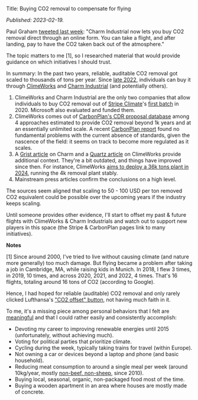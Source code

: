 Title: Buying CO2 removal to compensate for flying

*Published: 2023-02-19.*

Paul Graham [tweeted last week](https://twitter.com/paulg/status/1624566028285145091): "Charm Industrial now lets you buy CO2 removal direct through an online form. You can take a flight, and after landing, pay to have the CO2 taken back out of the atmosphere."

The topic matters to me [1], so I researched material that would provide guidance on which initiatives I should trust.

In summary: In the past two years, reliable, auditable CO2 removal got scaled to thousands of tons per year. Since [late 2022](https://web.archive.org/web/20221001000000*/https://climeworks.com/actnow), individuals can buy it through [ClimeWorks](https://climeworks.com/actnow) and [Charm Industrial](https://charmindustrial.com/buy) (and potentially others).

1. ClimeWorks and Charm Industrial are the only two companies that allow individuals to buy CO2 removal out of [Stripe Climate](https://stripe.com/en-de/climate)'s [first batch](https://github.com/stripe/carbon-removal-source-materials/tree/master/Project%20Applications/2020) in 2020. Microsoft also evaluated and funded them.
2. ClimeWorks comes out of [CarbonPlan's CDR proposal database](https://carbonplan.org/research/cdr-database) among 4 approaches estimated to provide CO2 removal beyond 1k years and at an essentially unlimited scale. A recent [CarbonPlan report](https://carbonplan.org/research/cdr-scale-barriers) found no fundamental problems with the current absence of standards, given the nascence of the field: it seems on track to become more regulated as it scales.
3. A [Grist article](https://grist.org/climate-energy/lucky-charm/) on Charm and a [Quartz article](https://qz.com/1100221/the-worlds-first-negative-emissions-plant-has-opened-in-iceland-turning-carbon-dioxide-into-stone) on ClimeWorks provide additional context. They're a bit outdated, and things have improved since then. For instance, ClimeWorks [aims to deploy a 36k tons plant in 2024](https://en.wikipedia.org/wiki/Climeworks), running the 4k removal plant stably.
4. Mainstream press articles confirm the conclusions on a high level.

The sources seem aligned that scaling to 50 - 100 USD per ton removed CO2 equivalent could be possible over the upcoming years if the industry keeps scaling.

Until someone provides other evidence, I'll start to offset my past & future flights with ClimeWorks & Charm Industrials and watch out to support new players in this space (the Stripe & CarbonPlan pages link to many initiatives).

**Notes**

[1] Since around 2000, I've tried to live without causing climate (and nature more generally) too much damage. But flying became a problem after taking a job in Cambridge, MA, while raising kids in Munich. In 2018, I flew 3 times, in 2019, 10 times, and across 2020, 2021, and 2022, 4 times. That's 16 flights, totaling around 16 tons of CO2 (according to Google).

Hence, I had hoped for reliable (auditable) CO2 removal and only rarely clicked Lufthansa's ["CO2 offset" button](https://www.lufthansa.com/de/en/offset-flight), not having much faith in it.

To me, it's a missing piece among personal behaviors that I felt are [meaningful](https://ourworldindata.org/emissions-by-sector) and that I could rather easily and consistently accomplish:

* Devoting my career to improving renewable energies until 2015 (unfortunately, without achieving much).
* Voting for political parties that prioritize climate.
* Cycling during the week, typically taking trains for travel (within Europe).
* Not owning a car or devices beyond a laptop and phone (and basic household).
* Reducing meat consumption to around a single meal per week (around 10kg/year, mostly [non-beef, non-sheep](https://hannahritchie.com/rationalising-respiration-in-livestock-emissions/), since 2010).
* Buying local, seasonal, organic, non-packaged food most of the time. 
* Buying a wooden apartment in an area where houses are mostly made of concrete.